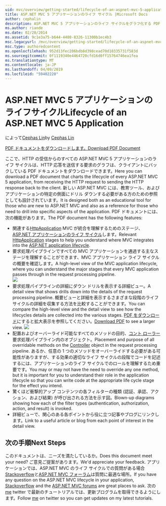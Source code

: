 ```yaml
---
uid: mvc/overview/getting-started/lifecycle-of-an-aspnet-mvc-5-application
title: ASP.NET MVC 5 アプリケーションのライフ サイクル |Microsoft Docs
author: cephalin
description: ASP.NET MVC 5 アプリケーションのライフ サイクルをグラフ化する PDF ドキュメントをダウンロードします。 このライフ サイクルのドキュメントは、MVC のライフ サイクルの概要を確認する.
ms.author: riande
ms.date: 02/28/2014
ms.assetid: 9c1e3a75-b644-4480-8326-11300b1ec4b3
msc.legacyurl: /mvc/overview/getting-started/lifecycle-of-an-aspnet-mvc-5-application
msc.type: authoredcontent
ms.openlocfilehash: 952d13fec206bdb8d398cead70d10335731f583d
ms.sourcegitcommit: 0f1119340e4464720cfd16d0ff15764746ea1fea
ms.translationtype: MT
ms.contentlocale: ja-JP
ms.lasthandoff: 04/09/2019
ms.locfileid: "59402220"
---
```

# <a name="lifecycle-of-an-aspnet-mvc-5-application"></a><span data-ttu-id="46078-104">ASP.NET MVC 5 アプリケーションのライフサイクル</span><span class="sxs-lookup"><span data-stu-id="46078-104">Lifecycle of an ASP.NET MVC 5 Application</span></span>

<span data-ttu-id="46078-105">によって[Cephas Lin](https://github.com/cephalin)</span><span class="sxs-lookup"><span data-stu-id="46078-105">by [Cephas Lin](https://github.com/cephalin)</span></span>

[<span data-ttu-id="46078-106">PDF ドキュメントをダウンロードします。</span><span class="sxs-lookup"><span data-stu-id="46078-106">Download PDF Document</span></span>](lifecycle-of-an-aspnet-mvc-5-application/_static/lifecycle-of-an-aspnet-mvc-5-application1.pdf)

<span data-ttu-id="46078-107">ここで、HTTP の受信からのすべての ASP.NET MVC 5 アプリケーションのライフ サイクルは、HTTP 応答を送信する要求のグラフは、クライアントにバックしている PDF ドキュメントをダウンロードできます。</span><span class="sxs-lookup"><span data-stu-id="46078-107">Here you can download a PDF document that charts the lifecycle of every ASP.NET MVC 5 application, from receiving the HTTP request to sending the HTTP response back to the client.</span></span> <span data-ttu-id="46078-108">新しい ASP.NET MVC には、教育ツール、およびアプリケーションの特定の側面にドリル ダウンする必要がある方のための参照としても設計されています。</span><span class="sxs-lookup"><span data-stu-id="46078-108">It is designed both as an educational tool for those who are new to ASP.NET MVC and also as a reference for those who need to drill into specific aspects of the application.</span></span> <span data-ttu-id="46078-109">PDF ドキュメントには、次の機能があります。</span><span class="sxs-lookup"><span data-stu-id="46078-109">The PDF document has the following features:</span></span>

- <span data-ttu-id="46078-110">関連する[HttpApplication](https://msdn.microsoft.com/library/system.web.httpapplication.aspx) MVC が統合を理解するためのステージ、 [ASP.NET アプリケーションのライフ サイクル](https://msdn.microsoft.com/library/bb470252.aspx)します。</span><span class="sxs-lookup"><span data-stu-id="46078-110">Relevant [HttpApplication](https://msdn.microsoft.com/library/system.web.httpapplication.aspx) stages to help you understand where MVC integrates into the [ASP.NET application lifecycle](https://msdn.microsoft.com/library/bb470252.aspx).</span></span>
- <span data-ttu-id="46078-111">要求処理パイプラインですべての MVC アプリケーションを通過する主なステージを理解することができます、MVC アプリケーション ライフ サイクルの概要を確認します。</span><span class="sxs-lookup"><span data-stu-id="46078-111">A high-level view of the MVC application lifecycle, where you can understand the major stages that every MVC application passes through in the request processing pipeline.</span></span>  
    ![](lifecycle-of-an-aspnet-mvc-5-application/_static/image1.jpg)
- <span data-ttu-id="46078-112">要求処理パイプラインの詳細にダウン ドリルを表示する詳細ビュー。</span><span class="sxs-lookup"><span data-stu-id="46078-112">A detail view that shows drills down into the details of the request processing pipeline.</span></span> <span data-ttu-id="46078-113">概要ビューと詳細を表示するさまざまな段階のライフ サイクルの詳細を収集する方法を比較することができます。</span><span class="sxs-lookup"><span data-stu-id="46078-113">You can compare the high-level view and the detail view to see how the lifecycles details are collected into the various stages.</span></span> <span data-ttu-id="46078-114">[PDF をダウンロード](lifecycle-of-an-aspnet-mvc-5-application/_static/lifecycle-of-an-aspnet-mvc-5-application1.pdf)にすると拡大表示を参照してください。</span><span class="sxs-lookup"><span data-stu-id="46078-114">[Download PDF](lifecycle-of-an-aspnet-mvc-5-application/_static/lifecycle-of-an-aspnet-mvc-5-application1.pdf) to see a larger view.</span></span>
    ![](lifecycle-of-an-aspnet-mvc-5-application/_static/image2.jpg)
- <span data-ttu-id="46078-115">配置およびオーバーライド可能なすべてのメソッドの目的、[コント ローラー](https://msdn.microsoft.com/library/system.web.mvc.controller.aspx)要求処理パイプライン内のオブジェクト。</span><span class="sxs-lookup"><span data-stu-id="46078-115">Placement and purpose of all overridable methods on the [Controller](https://msdn.microsoft.com/library/system.web.mvc.controller.aspx) object in the request processing pipeline.</span></span> <span data-ttu-id="46078-116">あるか、任意の 1 つのメソッドをオーバーライドする必要がある可能性がありますが、する効果の適切なライフ サイクルの段階でコードを記述するには、アプリケーションのライフ サイクルでのロールを理解するため重要です。</span><span class="sxs-lookup"><span data-stu-id="46078-116">You may or may not have the need to override any one method, but it is important for you to understand their role in the application lifecycle so that you can write code at the appropriate life cycle stage for the effect you intend.</span></span>
- <span data-ttu-id="46078-117">驚くほど衝撃的アップ コンテンツの各フィルターの種類 (認証、承認、アクション、および結果) が呼び出される方法を示す図。</span><span class="sxs-lookup"><span data-stu-id="46078-117">Blown-up diagrams showing how each of the filter types (authentication, authorization, action, and result) is invoked.</span></span>
- <span data-ttu-id="46078-118">詳細ビューで、関心のある各ポイントから役に立つ記事やブログにリンクします。</span><span class="sxs-lookup"><span data-stu-id="46078-118">Link to a useful article or blog from each point of interest in the detail view.</span></span>


## <a name="next-steps"></a><span data-ttu-id="46078-119">次の手順</span><span class="sxs-lookup"><span data-stu-id="46078-119">Next Steps</span></span>

<span data-ttu-id="46078-120">このドキュメントは、ニーズを満たしているか。</span><span class="sxs-lookup"><span data-stu-id="46078-120">Does this document meet your need?</span></span> <span data-ttu-id="46078-121">ご意見ご提案があります。</span><span class="sxs-lookup"><span data-stu-id="46078-121">We'd appreciate your feedback.</span></span> <span data-ttu-id="46078-122">アプリケーションでは、ASP.NET MVC のライフ サイクルでの質問がある場合[Stackoverflow](http://stackoverflow.com/help)と[ASP.NET MVC フォーラム](https://forums.asp.net/1146.aspx)は質問に最適な場所。</span><span class="sxs-lookup"><span data-stu-id="46078-122">If you have any question on the ASP.NET MVC lifecycle in your application, [Stackoverflow](http://stackoverflow.com/help) and the [ASP.NET MVC forums](https://forums.asp.net/1146.aspx) are great places to ask.</span></span> <span data-ttu-id="46078-123">次の[me](https://twitter.com/Cephas_MSFT) twitter で最新のチュートリアルでは、更新プログラムを取得できるようにします。</span><span class="sxs-lookup"><span data-stu-id="46078-123">Follow [me](https://twitter.com/Cephas_MSFT) on twitter so you can get updates on my latest tutorials.</span></span>
